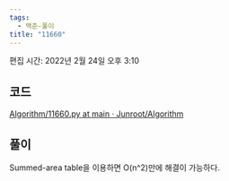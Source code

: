 ```yaml
---
tags:
  - 백준-풀이
title: "11660"
---
```


편집 시간: 2022년 2월 24일 오후 3:10

## 코드

[Algorithm/11660.py at main · Junroot/Algorithm](https://github.com/Junroot/Algorithm/blob/main/backjoon/11660.py)

## 풀이

Summed-area table을 이용하면 O(n^2)만에 해결이 가능하다.

